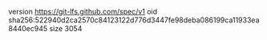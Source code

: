 version https://git-lfs.github.com/spec/v1
oid sha256:522940d2ca2570c84123122d776d3447fe98deba086199ca11933ea8440ec945
size 3054
